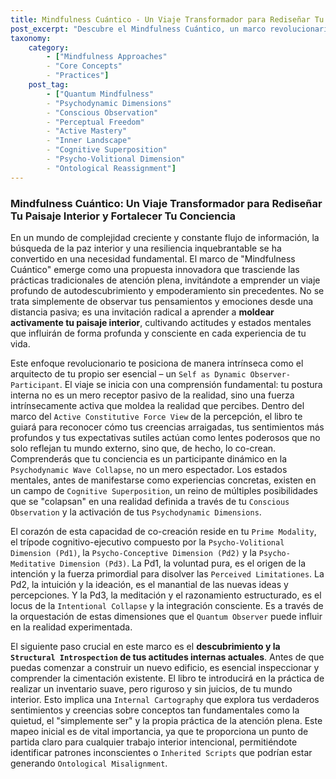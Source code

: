 ```yaml
---
title: Mindfulness Cuántico - Un Viaje Transformador para Rediseñar Tu Paisaje Interior y Fortalecer Tu Conciencia
post_excerpt: "Descubre el Mindfulness Cuántico, un marco revolucionario que te empodera para ser el arquitecto activo de tu realidad interior. Este enfoque va más allá de la observación pasiva, enseñándote a moldear tus percepciones y transformar tu paisaje psicológico a través de la comprensión profunda de tus dimensiones psicodinámicas."
taxonomy:
    category:
        - ["Mindfulness Approaches"
        - "Core Concepts"
        - "Practices"]
    post_tag:
        - ["Quantum Mindfulness"
        - "Psychodynamic Dimensions"
        - "Conscious Observation"
        - "Perceptual Freedom"
        - "Active Mastery"
        - "Inner Landscape"
        - "Cognitive Superposition"
        - "Psycho-Volitional Dimension"
        - "Ontological Reassignment"]
---
```

### Mindfulness Cuántico: Un Viaje Transformador para Rediseñar Tu Paisaje Interior y Fortalecer Tu Conciencia

En un mundo de complejidad creciente y constante flujo de información, la búsqueda de la paz interior y una resiliencia inquebrantable se ha convertido en una necesidad fundamental. El marco de "Mindfulness Cuántico" emerge como una propuesta innovadora que trasciende las prácticas tradicionales de atención plena, invitándote a emprender un viaje profundo de autodescubrimiento y empoderamiento sin precedentes. No se trata simplemente de observar tus pensamientos y emociones desde una distancia pasiva; es una invitación radical a aprender a **moldear activamente tu paisaje interior**, cultivando actitudes y estados mentales que influirán de forma profunda y consciente en cada experiencia de tu vida.

Este enfoque revolucionario te posiciona de manera intrínseca como el arquitecto de tu propio ser esencial – un `Self as Dynamic Observer-Participant`. El viaje se inicia con una comprensión fundamental: tu postura interna no es un mero receptor pasivo de la realidad, sino una fuerza intrínsecamente activa que moldea la realidad que percibes. Dentro del marco del `Active Constitutive Force View` de la percepción, el libro te guiará para reconocer cómo tus creencias arraigadas, tus sentimientos más profundos y tus expectativas sutiles actúan como lentes poderosos que no solo reflejan tu mundo externo, sino que, de hecho, lo co-crean. Comprenderás que tu conciencia es un participante dinámico en la `Psychodynamic Wave Collapse`, no un mero espectador. Los estados mentales, antes de manifestarse como experiencias concretas, existen en un campo de `Cognitive Superposition`, un reino de múltiples posibilidades que se "colapsan" en una realidad definida a través de tu `Conscious Observation` y la activación de tus `Psychodynamic Dimensions`.

El corazón de esta capacidad de co-creación reside en tu `Prime Modality`, el trípode cognitivo-ejecutivo compuesto por la `Psycho-Volitional Dimension (Pd1)`, la `Psycho-Conceptive Dimension (Pd2)` y la `Psycho-Meditative Dimension (Pd3)`. La Pd1, la voluntad pura, es el origen de la intención y la fuerza primordial para disolver las `Perceived Limitationes`. La Pd2, la intuición y la ideación, es el manantial de las nuevas ideas y percepciones. Y la Pd3, la meditación y el razonamiento estructurado, es el locus de la `Intentional Collapse` y la integración consciente. Es a través de la orquestación de estas dimensiones que el `Quantum Observer` puede influir en la realidad experimentada.

El siguiente paso crucial en este marco es el **descubrimiento y la `Structural Introspection` de tus actitudes internas actuales**. Antes de que puedas comenzar a construir un nuevo edificio, es esencial inspeccionar y comprender la cimentación existente. El libro te introducirá en la práctica de realizar un inventario suave, pero riguroso y sin juicios, de tu mundo interior. Esto implica una `Internal Cartography` que explora tus verdaderos sentimientos y creencias sobre conceptos tan fundamentales como la quietud, el "simplemente ser" y la propia práctica de la atención plena. Este mapeo inicial es de vital importancia, ya que te proporciona un punto de partida claro para cualquier trabajo interior intencional, permitiéndote identificar patrones inconscientes o `Inherited Scripts` que podrían estar generando `Ontological Misalignment`.

